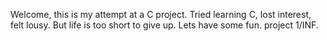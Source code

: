 Welcome, this is my attempt at a C project. 
Tried learning C, lost interest, felt lousy.
But life is too short to give up. 
Lets have some fun. 
project 1/INF.

